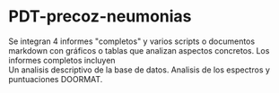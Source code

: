 # PDT-precoz-neumonias
Se integran 4 informes "completos" y varios scripts o documentos markdown con gráficos o tablas que analizan aspectos concretos.
Los informes completos incluyen   
Un analisis descriptivo de la base de datos. 
Analisis de los espectros y puntuaciones DOORMAT. 
